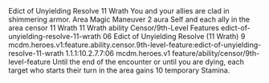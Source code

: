 <ability>
  <name>Edict of Unyielding Resolve</name>
  <cost>11 Wrath</cost>
  <flavor>You and your allies are clad in shimmering armor.</flavor>
  <keywords>
    <keyword>Area</keyword>
    <keyword>Magic</keyword>
  </keywords>
  <type>Maneuver</type>
  <distance>2 aura</distance>
  <target>Self and each ally in the area</target>
  <metadata>
    <class>censor</class>
    <cost>11 Wrath</cost>
    <cost_amount>11</cost_amount>
    <cost_resource>Wrath</cost_resource>
    <feature_type>ability</feature_type>
    <file_dpath>Censor/9th-Level Features</file_dpath>
    <item_id>edict-of-unyielding-resolve-11-wrath</item_id>
    <item_index>06</item_index>
    <item_name>Edict of Unyielding Resolve (11 Wrath)</item_name>
    <level>9</level>
    <scc>mcdm.heroes.v1:feature.ability.censor.9th-level-feature:edict-of-unyielding-resolve-11-wrath</scc>
    <scdc>1.1.1:10.2.7.7:06</scdc>
    <source>mcdm.heroes.v1</source>
    <type>feature/ability/censor/9th-level-feature</type>
  </metadata>
  <effects>
    <effect type="mundane">Until the end of the encounter or until you are dying, each target who starts their turn in the area gains 10 temporary Stamina.</effect>
  </effects>
</ability>
